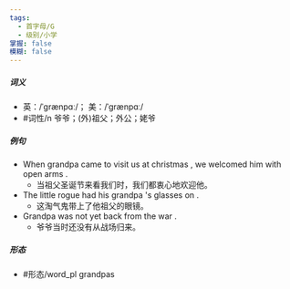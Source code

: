 ```yaml
---
tags:
  - 首字母/G
  - 级别/小学
掌握: false
模糊: false
---
```

##### 词义
- 英：/ˈɡrænpɑː/； 美：/ˈɡrænpɑː/
- #词性/n  爷爷；(外)祖父；外公；姥爷
##### 例句
- When grandpa came to visit us at christmas , we welcomed him with open arms .
	- 当祖父圣诞节来看我们时，我们都衷心地欢迎他。
- The little rogue had his grandpa 's glasses on .
	- 这淘气鬼带上了他祖父的眼镜。
- Grandpa was not yet back from the war .
	- 爷爷当时还没有从战场归来。
##### 形态
- #形态/word_pl grandpas
